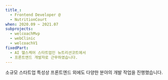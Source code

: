 ```yaml
---
title_:
  - Frontend Developer @
  - NutritionCourt
when: 2020.09 ~ 2021.07
subprojects:
  - welcoachMvp
  - webClinic
  - welcoachV1
fixedPart:
  - AI 헬스케어 스타트업인 뉴트리션코트에서
  - 프론트엔드 개발자로 근무하였습니다.
---
```


<span class="nw">소규모 스타트업 특성상 프론트엔드 외에도 </span>
<span class="nw">다양한 분야의 개발 작업을 진행했습니다.</span>
